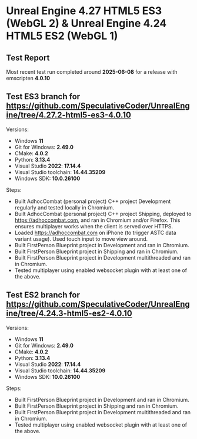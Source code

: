 # Unreal Engine 4.27 HTML5 ES3 (WebGL 2) & Unreal Engine 4.24 HTML5 ES2 (WebGL 1)

## Test Report

Most recent test run completed around **2025-06-08** for a release with emscripten **4.0.10**

## Test ES3 branch for https://github.com/SpeculativeCoder/UnrealEngine/tree/4.27.2-html5-es3-4.0.10

Versions:
- Windows **11**
- Git for Windows: **2.49.0**
- CMake: **4.0.2**
- Python: **3.13.4**
- Visual Studio **2022**: **17.14.4**
- Visual Studio toolchain: **14.44.35209**
- Windows SDK: **10.0.26100**

Steps:
- Built AdhocCombat (personal project) C++ project Development regularly and tested locally in Chromium.
- Built AdhocCombat (personal project) C++ project Shipping, deployed to https://adhoccombat.com, and ran in Chromium and/or Firefox. This ensures multiplayer works when the client is served over HTTPS.
- Loaded https://adhoccombat.com on iPhone (to trigger ASTC data variant usage). Used touch input to move view around. 
- Built FirstPerson Blueprint project in Development and ran in Chromium.
- Built FirstPerson Blueprint project in Shipping and ran in Chromium.
- Built FirstPerson Blueprint project in Development multithreaded and ran in Chromium.
- Tested multiplayer using enabled websocket plugin with at least one of the above.

## Test ES2 branch for https://github.com/SpeculativeCoder/UnrealEngine/tree/4.24.3-html5-es2-4.0.10

Versions:
- Windows **11**
- Git for Windows: **2.49.0**
- CMake: **4.0.2**
- Python: **3.13.4**
- Visual Studio **2022**: **17.14.4**
- Visual Studio toolchain: **14.44.35209**
- Windows SDK: **10.0.26100**

Steps:
- Built FirstPerson Blueprint project in Development and ran in Chromium.
- Built FirstPerson Blueprint project in Shipping and ran in Chromium.
- Built FirstPerson Blueprint project in Development multithreaded and ran in Chromium.
- Tested multiplayer using enabled websocket plugin with at least one of the above.
